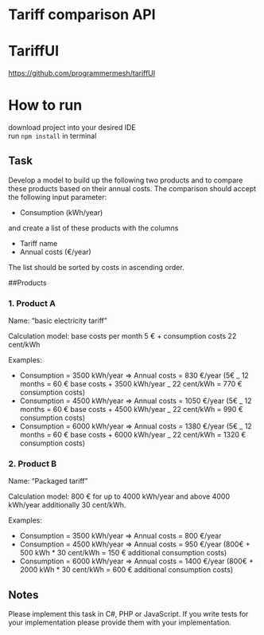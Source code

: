 # Tariff comparison API

# TariffUI
https://github.com/programmermesh/tariffUI

# How to run
download project into your desired IDE <br>
run `npm install` in terminal

## Task

Develop a model to build up the following two products and to compare these products based on
their annual costs. The comparison should accept the following input parameter:

- Consumption (kWh/year)

and create a list of these products with the columns

- Tariff name
- Annual costs (€/year)

The list should be sorted by costs in ascending order.

##Products

### 1. Product A

Name: “basic electricity tariff”

Calculation model: base costs per month 5 € + consumption costs 22 cent/kWh

Examples:

- Consumption = 3500 kWh/year => Annual costs = 830 €/year (5€ _ 12 months = 60 €
  base costs + 3500 kWh/year _ 22 cent/kWh = 770 € consumption costs)
- Consumption = 4500 kWh/year => Annual costs = 1050 €/year (5€ _ 12 months = 60 €
  base costs + 4500 kWh/year _ 22 cent/kWh = 990 € consumption costs)
- Consumption = 6000 kWh/year => Annual costs = 1380 €/year (5€ _ 12 months = 60 €
  base costs + 6000 kWh/year _ 22 cent/kWh = 1320 € consumption costs)

### 2. Product B

Name: “Packaged tariff”

Calculation model: 800 € for up to 4000 kWh/year and above 4000 kWh/year additionally 30 cent/kWh.

Examples:

- Consumption = 3500 kWh/year => Annual costs = 800 €/year
- Consumption = 4500 kWh/year => Annual costs = 950 €/year (800€ + 500 kWh \* 30
  cent/kWh = 150 € additional consumption costs)
- Consumption = 6000 kWh/year => Annual costs = 1400 €/year (800€ + 2000 kWh \* 30
  cent/kWh = 600 € additional consumption costs)

## Notes

Please implement this task in C#, PHP or JavaScript.
If you write tests for your implementation please provide them with your implementation.
